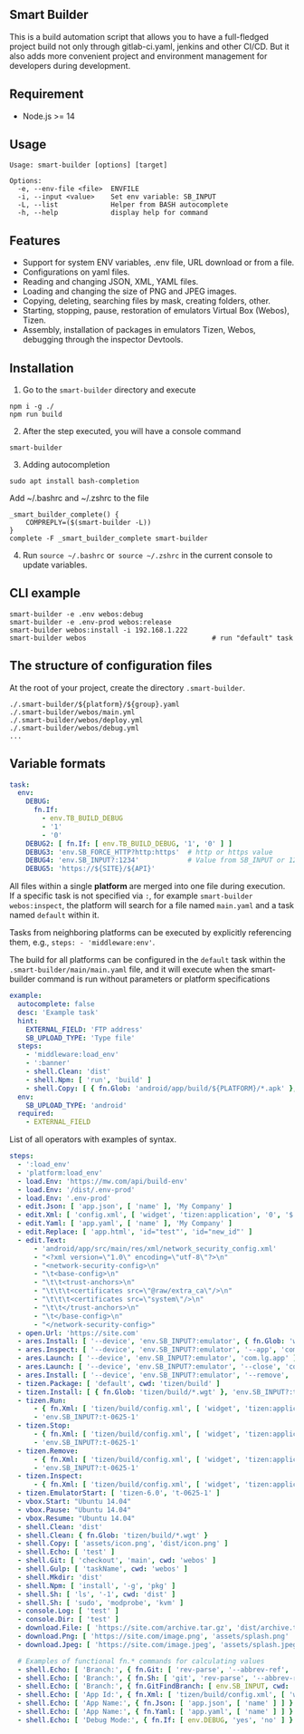## Smart Builder

This is a build automation script that allows you to have a full-fledged project build not only through gitlab-ci.yaml, 
jenkins and other CI/CD.
But it also adds more convenient project and environment management for developers during development.

## Requirement
 - Node.js >= 14

## Usage

```text
Usage: smart-builder [options] [target]

Options:
  -e, --env-file <file>  ENVFILE
  -i, --input <value>    Set env variable: SB_INPUT
  -L, --list             Helper from BASH autocomplete
  -h, --help             display help for command
```

## Features

- Support for system ENV variables, .env file, URL download or from a file.
- Configurations on yaml files.
- Reading and changing JSON, XML, YAML files.
- Loading and changing the size of PNG and JPEG images.
- Copying, deleting, searching files by mask, creating folders, other.
- Starting, stopping, pause, restoration of emulators Virtual Box (Webos), Tizen.
- Assembly, installation of packages in emulators Tizen, Webos, debugging through the inspector Devtools.

## Installation

1) Go to the `smart-builder` directory and execute

```shell
npm i -g ./
npm run build
```

2) After the step executed, you will have a console command

```shell
smart-builder
```

3) Adding autocompletion

```shell
sudo apt install bash-completion
```

Add ~/.bashrc and ~/.zshrc to the file

```shell
_smart_builder_complete() {
    COMPREPLY=($(smart-builder -L))
}
complete -F _smart_builder_complete smart-builder
```

4) Run `source ~/.bashrc` or` source ~/.zshrc` in the current console to update variables.

## CLI example

```shell
smart-builder -e .env webos:debug
smart-builder -e .env-prod webos:release
smart-builder webos:install -i 192.168.1.222
smart-builder webos                               # run "default" task
```

## The structure of configuration files

At the root of your project, create the directory `.smart-builder`.

```shell
./.smart-builder/${platform}/${group}.yaml
./.smart-builder/webos/main.yml
./.smart-builder/webos/deploy.yml
./.smart-builder/webos/debug.yml
...
```

## Variable formats

```yaml
task:
  env:
    DEBUG:
      fn.If:
        - env.TB_BUILD_DEBUG
        - '1'
        - '0'
    DEBUG2: [ fn.If: [ env.TB_BUILD_DEBUG, '1', '0' ] ]
    DEBUG3: 'env.SB_FORCE_HTTP?http:https'  # http or https value
    DEBUG4: 'env.SB_INPUT?:1234'            # Value from SB_INPUT or 1234
    DEBUG5: 'https://${SITE}/${API}'
```

All files within a single **platform** are merged into one file during execution.  
If a specific task is not specified via `:`, for example `smart-builder webos:inspect`, the platform will search 
for a file named `main.yaml` and a task named `default` within it.  

Tasks from neighboring platforms can be executed by explicitly referencing them, e.g., `steps: - 'middleware:env'`.

The build for all platforms can be configured in the `default` task within the `.smart-builder/main/main.yaml` file, 
and it will execute when the smart-builder command is run without parameters or platform specifications

```yaml
example:
  autocomplete: false
  desc: 'Example task'
  hint:
    EXTERNAL_FIELD: 'FTP address'
    SB_UPLOAD_TYPE: 'Type file'
  steps:
    - 'middleware:load_env'
    - ':banner'
    - shell.Clean: 'dist'
    - shell.Npm: [ 'run', 'build' ]
    - shell.Copy: [ { fn.Glob: 'android/app/build/${PLATFORM}/*.apk' }, 'dist/app.apk' ]
  env:
    SB_UPLOAD_TYPE: 'android'
  required:
    - EXTERNAL_FIELD
```

List of all operators with examples of syntax.

```yaml
steps:
  - ':load_env'
  - 'platform:load_env'
  - load.Env: 'https://mw.com/api/build-env'
  - load.Env: '/dist/.env-prod'
  - load.Env: '.env-prod'
  - edit.Json: [ 'app.json', [ 'name' ], 'My Company' ]
  - edit.Xml: [ 'config.xml', [ 'widget', 'tizen:application', '0', '$', 'id' ], 'my.app.com' ]
  - edit.Yaml: [ 'app.yaml', [ 'name' ], 'My Company' ]
  - edit.Replace: [ 'app.html', 'id="test"', 'id="new_id"' ]
  - edit.Text:
      - 'android/app/src/main/res/xml/network_security_config.xml'
      - "<?xml version=\"1.0\" encoding=\"utf-8\"?>\n"
      - "<network-security-config>\n"
      - "\t<base-config>\n"
      - "\t\t<trust-anchors>\n"
      - "\t\t\t<certificates src=\"@raw/extra_ca\"/>\n"
      - "\t\t\t<certificates src=\"system\"/>\n"
      - "\t\t</trust-anchors>\n"
      - "\t</base-config>\n"
      - "</network-security-config>"
  - open.Url: 'https://site.com'
  - ares.Install: [ '--device', 'env.SB_INPUT?:emulator', { fn.Glob: 'webos/build/*.ipk' } ] # install
  - ares.Inspect: [ '--device', 'env.SB_INPUT?:emulator', '--app', 'com.lg.app' ]            # debug
  - ares.Launch: [ '--device', 'env.SB_INPUT?:emulator', 'com.lg.app' ]                      # open
  - ares.Launch: [ '--device', 'env.SB_INPUT?:emulator', '--close', 'com.lg.app' ]           # close
  - ares.Install: [ '--device', 'env.SB_INPUT?:emulator', '--remove', 'com.lg.app' ]         # remove
  - tizen.Package: [ 'default', cwd: 'tizen/build' ]
  - tizen.Install: [ { fn.Glob: 'tizen/build/*.wgt' }, 'env.SB_INPUT?:t-0625-1', cwd: 'tizen/build' ]
  - tizen.Run:
      - { fn.Xml: [ 'tizen/build/config.xml', [ 'widget', 'tizen:application', '0', '$', 'id' ] ] }
      - 'env.SB_INPUT?:t-0625-1'
  - tizen.Stop:
      - { fn.Xml: [ 'tizen/build/config.xml', [ 'widget', 'tizen:application', '0', '$', 'id' ] ] }
      - 'env.SB_INPUT?:t-0625-1'
  - tizen.Remove:
      - { fn.Xml: [ 'tizen/build/config.xml', [ 'widget', 'tizen:application', '0', '$', 'id' ] ] }
      - 'env.SB_INPUT?:t-0625-1'
  - tizen.Inspect:
      - { fn.Xml: [ 'tizen/build/config.xml', [ 'widget', 'tizen:application', '0', '$', 'id' ] ] }
  - tizen.EmulatorStart: [ 'tizen-6.0', 't-0625-1' ]
  - vbox.Start: "Ubuntu 14.04"
  - vbox.Pause: "Ubuntu 14.04"
  - vbox.Resume: "Ubuntu 14.04"
  - shell.Clean: 'dist'
  - shell.Clean: { fn.Glob: 'tizen/build/*.wgt' }
  - shell.Copy: [ 'assets/icon.png', 'dist/icon.png' ]
  - shell.Echo: [ 'test' ]
  - shell.Git: [ 'checkout', 'main', cwd: 'webos' ]
  - shell.Gulp: [ 'taskName', cwd: 'webos' ]
  - shell.Mkdir: 'dist'
  - shell.Npm: [ 'install', '-g', 'pkg' ]
  - shell.Sh: [ 'ls', '-1', cwd: 'dist' ]
  - shell.Sh: [ 'sudo', 'modprobe', 'kvm' ]
  - console.Log: [ 'test' ]
  - console.Dir: [ 'test' ]
  - download.File: [ 'https://site.com/archive.tar.gz', 'dist/archive.tar.gz' ]
  - download.Png: [ 'https://site.com/image.png', 'assets/splash.png' 'inside', '100' ] # 'contain', 'cover', 'fill', 'inside', 'outside'
  - download.Jpeg: [ 'https://site.com/image.jpeg', 'assets/splash.jpeg', 'inside', '200', '100' ]

  # Examples of functional fn.* commands for calculating values 
  - shell.Echo: [ 'Branch:', { fn.Git: [ 'rev-parse', '--abbrev-ref', 'HEAD', cwd: 'webos' ] } ]
  - shell.Echo: [ 'Branch:', { fn.Sh: [ 'git', 'rev-parse', '--abbrev-ref', 'HEAD', cwd: 'webos' ] }, cwd: 'webos' ]
  - shell.Echo: [ 'Branch:', { fn.GitFindBranch: [ env.SB_INPUT, cwd: 'webos' ] }, cwd: 'webos' ]
  - shell.Echo: [ 'App Id:', { fn.Xml: [ 'tizen/build/config.xml', [ 'widget', 'tizen:application', '0', '$', 'id' ] ] } ]
  - shell.Echo: [ 'App Name:', { fn.Json: [ 'app.json', [ 'name' ] ] } ]
  - shell.Echo: [ 'App Name:', { fn.Yaml: [ 'app.yaml', [ 'name' ] ] } ]
  - shell.Echo: [ 'Debug Mode:', { fn.If: [ env.DEBUG, 'yes', 'no' ] } ]
```